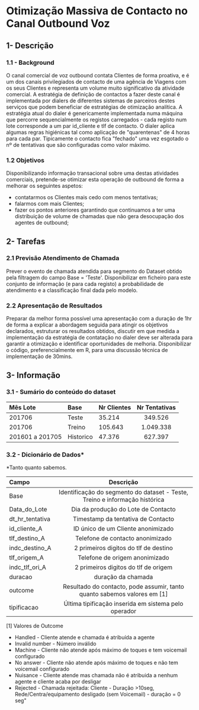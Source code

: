 # Otimização Massiva de Contacto no Canal Outbound Voz
## 1- Descrição
### 1.1 - Background
O canal comercial de voz outbound contata Clientes de forma proativa, e é um dos canais privilegiados de contacto de uma agência de Viagens com os seus Clientes e representa um volume muito significativo da atividade comercial. A estratégia de definição de contactos a fazer deste canal é implementada por dialers de diferentes sistemas de parceiros destes serviços que podem beneficiar de estratégias de otimização analítica. 
A estratégia atual do dialer é genericamente implementada numa máquina que percorre sequencialmente os registos carregados - cada registo num lote corresponde a um par id_cliente e tlf de contacto. O dialer aplica algumas regras higiénicas tal como aplicação de "quarentenas" de 4 horas para cada par. Tipicamente o contacto fica "fechado" uma vez esgotado o nº de tentativas que são configuradas como valor máximo.

### 1.2 Objetivos
Disponibilizando informação transacional sobre uma destas atividades comerciais, pretende-se otimizar esta operação de outbound de forma a melhorar os seguintes aspetos:
*	contatarmos os Clientes mais cedo com menos tentativas;
*	falarmos com mais Clientes;
*	fazer os pontos anteriores garantindo que continuamos a ter uma distribuição de volume de chamadas que não gera desocupação dos agentes de outbound;

## 2- Tarefas
### 2.1 Previsão Atendimento de Chamada
Prever o evento de chamada atendida para segmento do Dataset obtido pela filtragem do campo Base = 'Teste'.
Disponibilizar em ficheiro para este conjunto de informação (e para cada registo) a probabilidade de atendimento e a classificação final dada pelo modelo.

### 2.2 Apresentação de Resultados
Preparar da melhor forma possível uma apresentação com a duração de 1hr de forma a explicar a abordagem seguida para atingir os objetivos declarados, estruturar os resultados obtidos, discutir em que medida a implementação da estratégia de contatação no dialer deve ser alterada para garantir a otimização e identificar oportunidades de melhoria. 
Disponibilizar o código, preferencialmente em R, para uma discussão técnica de implementação de 30mins.

## 3- Informação

### 3.1 - Sumário do conteúdo do dataset

|Mês Lote                             |      Base|Nr Clientes       |Nr Tentativas |
|:--------------------------------|:--------------|:----------------|:-----:|
|201706 | Teste|35.214 |349.526     |
|201706 | Treino|105.643 |1.049.338     |
|201601 a 201705|Historico |47.376 | 627.397        |

### 3.2 - Dicionário de Dados*
*Tanto quanto sabemos.

|Campo                             |      Descrição|
|:--------------------------------|:--------------:|
|Base | Identificação do segmento do dataset - Teste, Treino e informação histórica|
|Data_do_Lote | Dia da produção do Lote de Contacto|
|dt_hr_tentativa | Timestamp da tentativa de Contacto|
|id_cliente_A | ID único de um Cliente anonimizado|
|tlf_destino_A | Telefone de contacto anonimizado|
|indc_destino_A | 2 primeiros digitos do tlf de destino|
|tlf_origem_A | Telefone de origem anonimizado|
|indc_tlf_ori_A | 2 primeiros digitos do tlf de origem|
|duracao | duração da chamada|
|outcome | Resultado do contacto, pode assumir, tanto quanto sabemos valores em [1] |
|tipificacao | Última tipificação inserida em sistema pelo operador|

[1] Valores de Outcome
*	Handled - Cliente atende e chamada é atribuída a agente
*	Invalid number - Número inválido
*	Machine - Cliente não atende após máximo de toques e tem voicemail configurado
*	No answer - Cliente não atende após máximo de toques e não tem voicemail configurado
*	Nuisance - Cliente atende mas chamada não é atribuida a nenhum agente e cliente acaba por desligar
*	Rejected - Chamada rejeitada: Cliente - Duração >10seg, Rede/Centra/equipamento desligado (sem Voicemail) - duração = 0 seg"



